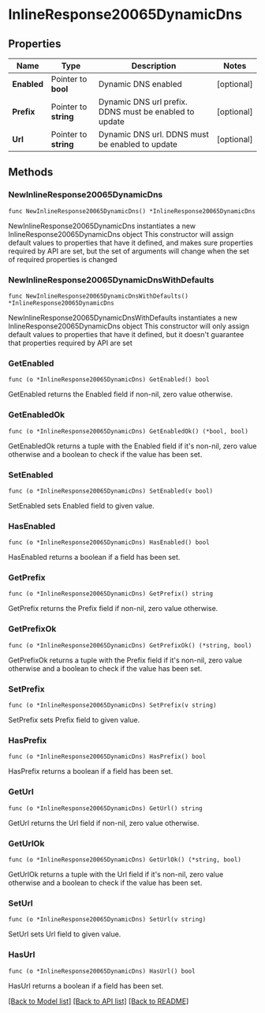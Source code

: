 # InlineResponse20065DynamicDns

## Properties

Name | Type | Description | Notes
------------ | ------------- | ------------- | -------------
**Enabled** | Pointer to **bool** | Dynamic DNS enabled | [optional] 
**Prefix** | Pointer to **string** | Dynamic DNS url prefix. DDNS must be enabled to update | [optional] 
**Url** | Pointer to **string** | Dynamic DNS url. DDNS must be enabled to update | [optional] 

## Methods

### NewInlineResponse20065DynamicDns

`func NewInlineResponse20065DynamicDns() *InlineResponse20065DynamicDns`

NewInlineResponse20065DynamicDns instantiates a new InlineResponse20065DynamicDns object
This constructor will assign default values to properties that have it defined,
and makes sure properties required by API are set, but the set of arguments
will change when the set of required properties is changed

### NewInlineResponse20065DynamicDnsWithDefaults

`func NewInlineResponse20065DynamicDnsWithDefaults() *InlineResponse20065DynamicDns`

NewInlineResponse20065DynamicDnsWithDefaults instantiates a new InlineResponse20065DynamicDns object
This constructor will only assign default values to properties that have it defined,
but it doesn't guarantee that properties required by API are set

### GetEnabled

`func (o *InlineResponse20065DynamicDns) GetEnabled() bool`

GetEnabled returns the Enabled field if non-nil, zero value otherwise.

### GetEnabledOk

`func (o *InlineResponse20065DynamicDns) GetEnabledOk() (*bool, bool)`

GetEnabledOk returns a tuple with the Enabled field if it's non-nil, zero value otherwise
and a boolean to check if the value has been set.

### SetEnabled

`func (o *InlineResponse20065DynamicDns) SetEnabled(v bool)`

SetEnabled sets Enabled field to given value.

### HasEnabled

`func (o *InlineResponse20065DynamicDns) HasEnabled() bool`

HasEnabled returns a boolean if a field has been set.

### GetPrefix

`func (o *InlineResponse20065DynamicDns) GetPrefix() string`

GetPrefix returns the Prefix field if non-nil, zero value otherwise.

### GetPrefixOk

`func (o *InlineResponse20065DynamicDns) GetPrefixOk() (*string, bool)`

GetPrefixOk returns a tuple with the Prefix field if it's non-nil, zero value otherwise
and a boolean to check if the value has been set.

### SetPrefix

`func (o *InlineResponse20065DynamicDns) SetPrefix(v string)`

SetPrefix sets Prefix field to given value.

### HasPrefix

`func (o *InlineResponse20065DynamicDns) HasPrefix() bool`

HasPrefix returns a boolean if a field has been set.

### GetUrl

`func (o *InlineResponse20065DynamicDns) GetUrl() string`

GetUrl returns the Url field if non-nil, zero value otherwise.

### GetUrlOk

`func (o *InlineResponse20065DynamicDns) GetUrlOk() (*string, bool)`

GetUrlOk returns a tuple with the Url field if it's non-nil, zero value otherwise
and a boolean to check if the value has been set.

### SetUrl

`func (o *InlineResponse20065DynamicDns) SetUrl(v string)`

SetUrl sets Url field to given value.

### HasUrl

`func (o *InlineResponse20065DynamicDns) HasUrl() bool`

HasUrl returns a boolean if a field has been set.


[[Back to Model list]](../README.md#documentation-for-models) [[Back to API list]](../README.md#documentation-for-api-endpoints) [[Back to README]](../README.md)


